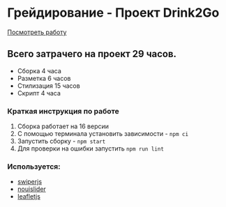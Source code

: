 # Грейдирование - Проект Drink2Go
[Посмотреть работу](https://slaastenkaa.github.io/Drink2Go/)
## Всего затрачего на проект 29 часов.
- Сборка 4 часа
- Разметка 6 часов
- Стилизация 15 часов
- Скрипт 4 часа

### Краткая инструкция по работе
1. Сборка работает на 16 версии
2. С помощью терминала установить зависимости - `npm ci`
3. Запустить сборку - `npm start`
4. Для проверки на ошибки запустить `npm run lint`

### Используется:
- [swiperjs](https://swiperjs.com/)
- [nouislider](https://refreshless.com/nouislider/)
- [leafletjs](https://leafletjs.com/)
